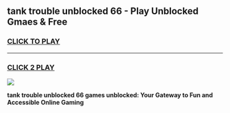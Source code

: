 
## tank trouble unblocked 66 - Play Unblocked Gmaes & Free
<h3>
<a href="https://news.freeplayer.one?title=tank_trouble_unblocked_66&ref=16F">CLICK TO PLAY</a></h3>
<hr>

<h3>
<a href="https://news.freeplayer.one?title=tank_trouble_unblocked_66&ref=16F">CLICK 2 PLAY</a>
  
</h3>

<a href="https://news.freeplayer.one?title=tank_trouble_unblocked_66&ref=16F/"><img src="https://clearcache.store/games.png"></a>


**tank trouble unblocked 66 games unblocked: Your Gateway to Fun and Accessible Online Gaming**
